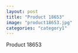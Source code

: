 ```yaml
---
layout: post
title: "Product 18653"
image: "product18653.jpg"
categories: "category1"
---
```

Product 18653
